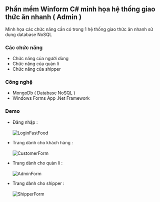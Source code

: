 ## Phần mềm Winform C# minh họa hệ thống giao thức ăn nhanh ( Admin ) 
Minh họa các chức năng cần có trong 1 hệ thống giao thức ăn nhanh sử dụng database NoSQL 

### Các chức năng

-  Chức năng của người dùng
-  Chức năng của quản lí 
-  Chức năng của shipper



### Công nghệ

- MongoDb ( Database NoSQL ) 
- Windows Forms App .Net Framework




### Demo
- Đăng nhập : <br>  <br>
![LoginFastFood](https://github.com/user-attachments/assets/c04b38c5-c5b7-43d9-ab7a-86a761d7fdd5)

- Trang dành cho khách hàng :  <br>  <br>
![CustomerForm](https://github.com/user-attachments/assets/9152de13-35f0-4278-8de7-2307b8f70ffa)

- Trang dành cho quản lí :  <br>  <br>
![AdminForm](https://github.com/user-attachments/assets/23c3ea65-5b96-4c92-826d-3a0f31ae1170)

- Trang dành cho shipper :  <br>  <br>
![ShipperForm](https://github.com/user-attachments/assets/248849cd-3905-4c45-83b0-aaa645b559e8)



